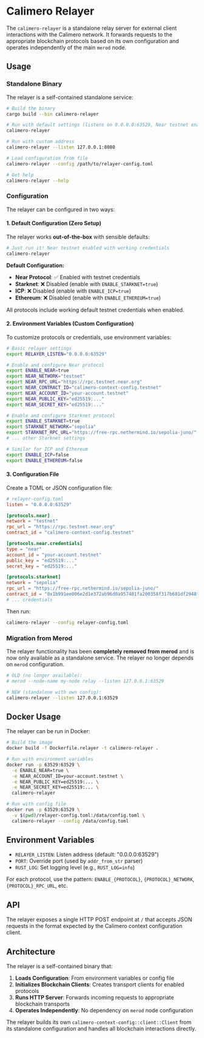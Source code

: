 # Calimero Relayer

The `calimero-relayer` is a standalone relay server for external client interactions with the Calimero network. It forwards requests to the appropriate blockchain protocols based on its own configuration and operates independently of the main `merod` node.

## Usage

### Standalone Binary

The relayer is a self-contained standalone service:

```bash
# Build the binary
cargo build --bin calimero-relayer

# Run with default settings (listens on 0.0.0.0:63529, Near testnet enabled with default credentials)
calimero-relayer

# Run with custom address
calimero-relayer --listen 127.0.0.1:8080

# Load configuration from file
calimero-relayer --config /path/to/relayer-config.toml

# Get help
calimero-relayer --help
```

### Configuration

The relayer can be configured in two ways:

#### 1. Default Configuration (Zero Setup)

The relayer works **out-of-the-box** with sensible defaults:

```bash
# Just run it! Near testnet enabled with working credentials
calimero-relayer
```

**Default Configuration:**
- **Near Protocol**: ✅ Enabled with testnet credentials
- **Starknet**: ❌ Disabled (enable with `ENABLE_STARKNET=true`)
- **ICP**: ❌ Disabled (enable with `ENABLE_ICP=true`)  
- **Ethereum**: ❌ Disabled (enable with `ENABLE_ETHEREUM=true`)

All protocols include working default testnet credentials when enabled.

#### 2. Environment Variables (Custom Configuration)

To customize protocols or credentials, use environment variables:

```bash
# Basic relayer settings
export RELAYER_LISTEN="0.0.0.0:63529"

# Enable and configure Near protocol
export ENABLE_NEAR=true
export NEAR_NETWORK="testnet"
export NEAR_RPC_URL="https://rpc.testnet.near.org"
export NEAR_CONTRACT_ID="calimero-context-config.testnet"
export NEAR_ACCOUNT_ID="your-account.testnet"
export NEAR_PUBLIC_KEY="ed25519:..."
export NEAR_SECRET_KEY="ed25519:..."

# Enable and configure Starknet protocol
export ENABLE_STARKNET=true
export STARKNET_NETWORK="sepolia"
export STARKNET_RPC_URL="https://free-rpc.nethermind.io/sepolia-juno/"
# ... other Starknet settings

# Similar for ICP and Ethereum
export ENABLE_ICP=false
export ENABLE_ETHEREUM=false
```

#### 3. Configuration File

Create a TOML or JSON configuration file:

```toml
# relayer-config.toml
listen = "0.0.0.0:63529"

[protocols.near]
network = "testnet"
rpc_url = "https://rpc.testnet.near.org"
contract_id = "calimero-context-config.testnet"

[protocols.near.credentials]
type = "near"
account_id = "your-account.testnet"
public_key = "ed25519:..."
secret_key = "ed25519:..."

[protocols.starknet]
network = "sepolia"
rpc_url = "https://free-rpc.nethermind.io/sepolia-juno/"
contract_id = "0x1b991ee006e2d1e372ab96d0a957401fa200358f317b681df2948f30e17c29c"
# ... credentials
```

Then run:
```bash
calimero-relayer --config relayer-config.toml
```

### Migration from Merod

The relayer functionality has been **completely removed from merod** and is now only available as a standalone service. The relayer no longer depends on `merod` configuration.

```bash
# OLD (no longer available):
# merod --node-name my-node relay --listen 127.0.0.1:63529

# NEW (standalone with own config):
calimero-relayer --listen 127.0.0.1:63529
```

## Docker Usage

The relayer can be run in Docker:

```bash
# Build the image
docker build -f Dockerfile.relayer -t calimero-relayer .

# Run with environment variables
docker run -p 63529:63529 \
  -e ENABLE_NEAR=true \
  -e NEAR_ACCOUNT_ID=your-account.testnet \
  -e NEAR_PUBLIC_KEY=ed25519:... \
  -e NEAR_SECRET_KEY=ed25519:... \
  calimero-relayer

# Run with config file
docker run -p 63529:63529 \
  -v $(pwd)/relayer-config.toml:/data/config.toml \
  calimero-relayer --config /data/config.toml
```

## Environment Variables

- `RELAYER_LISTEN`: Listen address (default: "0.0.0.0:63529")
- `PORT`: Override port (used by `addr_from_str` parser)
- `RUST_LOG`: Set logging level (e.g., `RUST_LOG=info`)

For each protocol, use the pattern: `ENABLE_{PROTOCOL}`, `{PROTOCOL}_NETWORK`, `{PROTOCOL}_RPC_URL`, etc.

## API

The relayer exposes a single HTTP POST endpoint at `/` that accepts JSON requests in the format expected by the Calimero context configuration client.

## Architecture

The relayer is a self-contained binary that:

1. **Loads Configuration**: From environment variables or config file
2. **Initializes Blockchain Clients**: Creates transport clients for enabled protocols
3. **Runs HTTP Server**: Forwards incoming requests to appropriate blockchain transports
4. **Operates Independently**: No dependency on `merod` node configuration

The relayer builds its own `calimero-context-config::client::Client` from its standalone configuration and handles all blockchain interactions directly.
